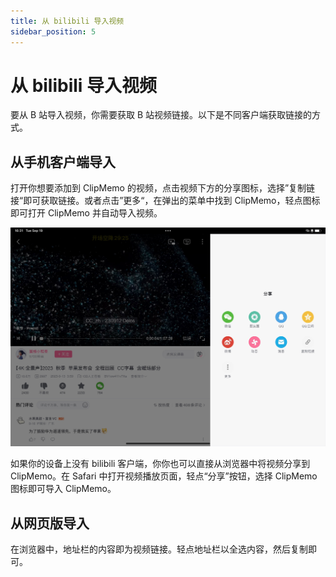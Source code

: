 ```yaml
---
title: 从 bilibili 导入视频
sidebar_position: 5
---
```


# 从 bilibili 导入视频

要从 B 站导入视频，你需要获取 B 站视频链接。以下是不同客户端获取链接的方式。

## 从手机客户端导入

打开你想要添加到 ClipMemo 的视频，点击视频下方的分享图标，选择”复制链接“即可获取链接。或者点击”更多“，在弹出的菜单中找到 ClipMemo，轻点图标即可打开 ClipMemo 并自动导入视频。

![](./img/bilibili_app.png)

如果你的设备上没有 bilibili 客户端，你你也可以直接从浏览器中将视频分享到 ClipMemo。在 Safari 中打开视频播放页面，轻点“分享”按钮，选择 ClipMemo 图标即可导入 ClipMemo。

## 从网页版导入

在浏览器中，地址栏的内容即为视频链接。轻点地址栏以全选内容，然后复制即可。
